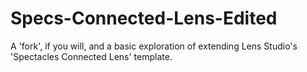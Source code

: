 # Specs-Connected-Lens-Edited
A 'fork', if you will, and a basic exploration of extending Lens Studio's 'Spectacles Connected Lens' template.
